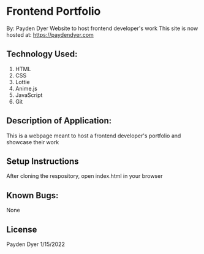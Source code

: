 # Frontend Portfolio
By: Payden Dyer
Website to host frontend developer's work
This site is now hosted at:
https://paydendyer.com
## Technology Used:
1. HTML
2. CSS
3. Lottie
4. Anime.js
5. JavaScript
6. Git

## Description of Application:
This is a webpage meant to host a frontend developer's portfolio and showcase their work

## Setup Instructions
After cloning the respository, open index.html in your browser

## Known Bugs:
None

## License
Payden Dyer 1/15/2022